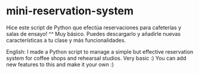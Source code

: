 # mini-reservation-system

Hice este script de Python que efectúa reservaciones para cafeterías y salas de ensayo! ^^ Muy básico.
Puedes descargarlo y añadirle nuevas características a tu clase y más funcionalidades.

English:
I made a Python script to manage a simple but effective reservation system for coffee shops and rehearsal studios. Very basic :)
You can add new features to this and make it your own :)
